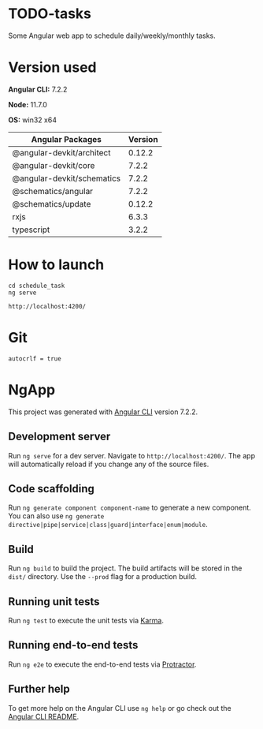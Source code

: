 # TODO-tasks
Some Angular web app to schedule daily/weekly/monthly tasks.

# Version used
**Angular CLI:** 7.2.2

**Node:** 11.7.0

**OS:** win32 x64

| Angular Packages             | Version
| -----------------------------| -------------------------
| @angular-devkit/architect    | 0.12.2
| @angular-devkit/core         | 7.2.2
| @angular-devkit/schematics   | 7.2.2
| @schematics/angular          | 7.2.2
| @schematics/update           | 0.12.2
| rxjs                         | 6.3.3
| typescript                   | 3.2.2

# How to launch

```
cd schedule_task
ng serve
```
```
http://localhost:4200/
```

# Git

```
autocrlf = true
```



# NgApp

This project was generated with [Angular CLI](https://github.com/angular/angular-cli) version 7.2.2.

## Development server

Run `ng serve` for a dev server. Navigate to `http://localhost:4200/`. The app will automatically reload if you change any of the source files.

## Code scaffolding

Run `ng generate component component-name` to generate a new component. You can also use `ng generate directive|pipe|service|class|guard|interface|enum|module`.

## Build

Run `ng build` to build the project. The build artifacts will be stored in the `dist/` directory. Use the `--prod` flag for a production build.

## Running unit tests

Run `ng test` to execute the unit tests via [Karma](https://karma-runner.github.io).

## Running end-to-end tests

Run `ng e2e` to execute the end-to-end tests via [Protractor](http://www.protractortest.org/).

## Further help

To get more help on the Angular CLI use `ng help` or go check out the [Angular CLI README](https://github.com/angular/angular-cli/blob/master/README.md).

